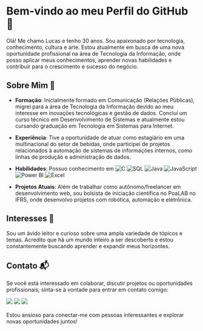# Bem-vindo ao meu Perfil do GitHub 🚀

Olá! Me chamo Lucas e tenho 30 anos. Sou apaixonado por tecnologia, conhecimento, cultura e arte. Estou atualmente em busca de uma nova oportunidade profissional na área de Tecnologia da Informação, onde posso aplicar meus conhecimentos, aprender novas habilidades e contribuir para o crescimento e sucesso do negócio.

## Sobre Mim 📝

- **Formação**: Inicialmente formado em Comunicação (Relações Públicas), migrei para a área de Tecnologia da Informação devido ao meu interesse em inovações tecnológicas e gestão de dados. Concluí um curso técnico em Desenvolvimento de Sistemas e atualmente estou cursando graduação em Tecnologia em Sistemas para Internet.
- **Experiência**: Tive a oportunidade de atuar como estagiário em uma multinacional do setor de bebidas, onde participei de projetos relacionados à automação de sistemas de informações internos, como linhas de produção e administração de dados.
- **Habilidades**: Possuo conhecimento em ![C](https://img.icons8.com/color/30/000000/c-programming.png) ![SQL](https://img.icons8.com/color/30/000000/sql.png) ![Java](https://img.icons8.com/color/30/000000/java-coffee-cup-logo.png) ![JavaScript](https://img.icons8.com/color/30/000000/javascript.png) ![Power BI](https://img.icons8.com/color/30/000000/power-bi.png) ![Excel](https://img.icons8.com/color/30/000000/microsoft-excel-2019.png)
  
- **Projetos Atuais**: Além de trabalhar como autônomo/freelancer em desenvolvimento web, sou bolsista de iniciação científica no PoaLAB no IFRS, onde desenvolvo projetos com robótica, automação e eletrônica.

## Interesses 🌟

Sou um ávido leitor e curioso sobre uma ampla variedade de tópicos e temas. Acredito que há um mundo inteiro a ser descoberto e estou constantemente buscando aprender e expandir meus horizontes.

## Contato 📬

Se você está interessado em colaborar, discutir projetos ou oportunidades profissionais, sinta-se à vontade para entrar em contato comigo:

  <div>
<a href="https://www.instagram.com/lucas.zanettebasso/" target="_blank"><img loading="lazy" src="https://img.shields.io/badge/-Instagram-%23E4405F?style=for-the-badge&logo=instagram&logoColor=white" target="_blank"></a>
<a href = "mailto:zanettelucasbasso@yahoo.com.br"><img loading="lazy" src="https://img.shields.io/badge/Yahoo-D14836?style=for-the-badge&logo=yahoo&logoColor=white" target="_blank"></a>
<a href="https://www.linkedin.com/in/lucas-zanette-basso-756395b9/" target="_blank"><img loading="lazy" src="https://img.shields.io/badge/-LinkedIn-%230077B5?style=for-the-badge&logo=linkedin&logoColor=white" target="_blank"></a>   
</div>
</br>
Estou ansioso para conectar-me com pessoas interessantes e explorar novas oportunidades juntos!
